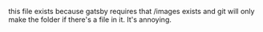 this file exists because gatsby requires that /images exists and git will only make the folder if there's a file in it. It's annoying.
